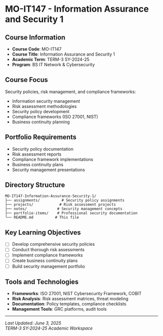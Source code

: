 # MO-IT147 - Information Assurance and Security 1

## Course Information

- **Course Code**: MO-IT147
- **Course Title**: Information Assurance and Security 1
- **Academic Term**: TERM-3 SY-2024-25
- **Program**: BS IT Network & Cybersecurity

## Course Focus

Security policies, risk management, and compliance frameworks:

- Information security management
- Risk assessment methodologies
- Security policy development
- Compliance frameworks (ISO 27001, NIST)
- Business continuity planning

## Portfolio Requirements

- Security policy documentation
- Risk assessment reports
- Compliance framework implementations
- Business continuity plans
- Security management presentations

## Directory Structure

```text
MO-IT147-Information-Assurance-Security-1/
├── assignments/          # Security policy assignments
├── projects/            # Risk assessment projects
├── notes/              # Security management concepts
├── portfolio-items/    # Professional security documentation
└── README.md          # This file
```

## Key Learning Objectives

- [ ] Develop comprehensive security policies
- [ ] Conduct thorough risk assessments
- [ ] Implement compliance frameworks
- [ ] Create business continuity plans
- [ ] Build security management portfolio

## Tools and Technologies

- **Frameworks**: ISO 27001, NIST Cybersecurity Framework, COBIT
- **Risk Analysis**: Risk assessment matrices, threat modeling
- **Documentation**: Policy templates, compliance checklists
- **Management Tools**: GRC platforms, audit tools

---

*Last Updated: June 3, 2025*  
*TERM-3 SY-2024-25 Academic Workspace*
